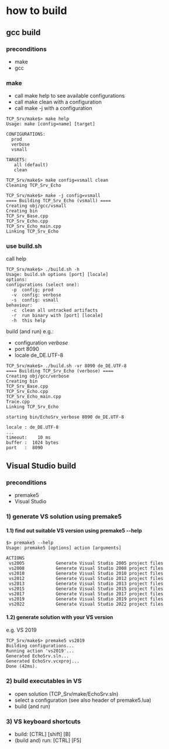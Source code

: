 # how to build
## gcc build
### preconditions
- make
- gcc
### make
- call make help to see available configurations
- call make clean with a configuration
- call make -j with a configuration

````shell
TCP_Srv/make$> make help
Usage: make [config=name] [target]

CONFIGURATIONS:
  prod
  verbose
  vsmall

TARGETS:
   all (default)
   clean

TCP_Srv/make$> make config=vsmall clean
Cleaning TCP_Srv_Echo

TCP_Srv/make$> make -j config=vsmall
==== Building TCP_Srv_Echo (vsmall) ====
Creating obj/gcc/vsmall
Creating bin
TCP_Srv_Base.cpp
TCP_Srv_Echo.cpp
TCP_Srv_Echo_main.cpp
Linking TCP_Srv_Echo
````
### use build.sh
call help
````shell
TCP_Srv/make$> ./build.sh -h
Usage: build.sh options [port] [locale]
options:
configurations (select one):
  -p  config; prod
  -v  config: verbose
  -s  config: vsmall
behaviour:
  -c  clean all untracked artifacts
  -r  run binary with [port] [locale]
  -h  this help
````
build (and run) e.g.:
- configuration _verbose_
- port 8090
- locale de_DE.UTF-8
````shell
TCP_Srv/make$> ./build.sh -vr 8090 de_DE.UTF-8
==== Building TCP_Srv_Echo (verbose) ====
Creating obj/gcc/verbose
Creating bin
TCP_Srv_Base.cpp
TCP_Srv_Echo.cpp
TCP_Srv_Echo_main.cpp
Trace.cpp
Linking TCP_Srv_Echo

starting bin/EchoSrv_verbose 8090 de_DE.UTF-8

locale : de_DE.UTF-8
...
timeout:    10 ms
buffer :  1024 bytes
port   :  8090
````

## Visual Studio build
### preconditions
- premake5
- Visual Studio

### 1) generate VS solution using premake5
#### 1.1) find out suitable VS version using premake5 --help

````shell
$> premake5 --help
Usage: premake5 [options] action [arguments]

ACTIONS
 vs2005            Generate Visual Studio 2005 project files
 vs2008            Generate Visual Studio 2008 project files
 vs2010            Generate Visual Studio 2010 project files
 vs2012            Generate Visual Studio 2012 project files
 vs2013            Generate Visual Studio 2013 project files
 vs2015            Generate Visual Studio 2015 project files
 vs2017            Generate Visual Studio 2017 project files
 vs2019            Generate Visual Studio 2019 project files
 vs2022            Generate Visual Studio 2022 project files
````
#### 1.2) generate solution with your VS version
e.g. VS 2019
````shell
TCP_Srv/make$> premake5 vs2019
Building configurations...
Running action 'vs2019'...
Generated EchoSrv.sln...
Generated EchoSrv.vcxproj...
Done (42ms).
````
### 2) build executables in VS
- open solution (TCP_Srv/make/EchoSrv.sln)
- select a configuration (see also header of premake5.lua)
- build (and run)

### 3) VS keyboard shortcuts
- build: [CTRL] [shift] [B]
- (build and) run: [CTRL] [F5]
